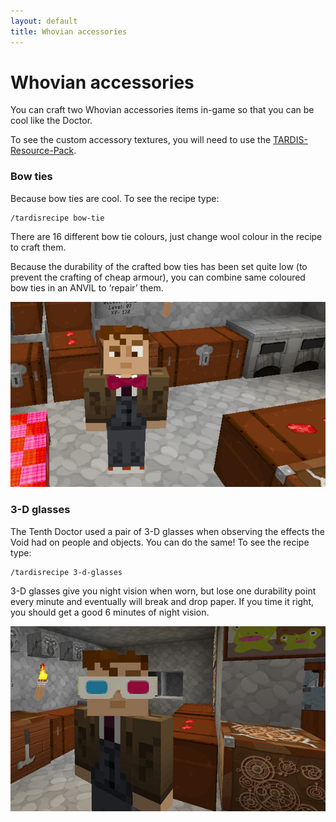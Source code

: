 ```yaml
---
layout: default
title: Whovian accessories
---
```


Whovian accessories
===================

You can craft two Whovian accessories items in-game so that you can be cool like the Doctor.

To see the custom accessory textures, you will need to use
the [TARDIS-Resource-Pack](http://tardisjenkins.duckdns.org:8080/job/TARDIS-Resource-Pack/).

### Bow ties

Because bow ties are cool. To see the recipe type:

    /tardisrecipe bow-tie

There are 16 different bow tie colours, just change wool colour in the recipe to craft them.

Because the durability of the crafted bow ties has been set quite low (to prevent the crafting of cheap armour), you can
combine same coloured bow ties in an ANVIL to ‘repair’ them.

![Bow tie](/images/docs/bowtie.jpg)

### 3-D glasses

The Tenth Doctor used a pair of 3-D glasses when observing the effects the Void had on people and objects. You can do
the same! To see the recipe type:

    /tardisrecipe 3-d-glasses

3-D glasses give you night vision when worn, but lose one durability point every minute and eventually will break and
drop paper. If you time it right, you should get a good 6 minutes of night vision.

![3D-glasses](/images/docs/3-dglasses.jpg)
